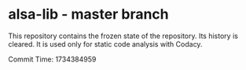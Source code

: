# alsa-lib - master branch

This repository contains the frozen state of the repository.
Its history is cleared. It is used only for static code
analysis with Codacy.

Commit Time: 1734384959